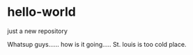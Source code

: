 # hello-world
just a new repository

Whatsup guys......
how is it going.....
St. louis is too cold place. 
